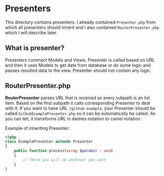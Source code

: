 # Presenters

This directory contains presenters. I already contained ```Presenter.php``` from which all presenters should inherit and I also contained ```RouterPresenter.php``` which I will
describe later.

## What is presenter?

Presenters connnect Models and Views. Presenter is called based on URL and then it uses
Models to get data from database or do some logic and passes resulted data to the view.
Presenter should not contain any logic.

## RouterPresenter.php

**RouterPresenter** parses URL that is received so every subpath is an list item. Based on
the first subpath it calls corresponding Presenter to deal with it. If you want to have
URL ```/github-example```, your Presenter should be called ```GithubExamplePresenter.php```
so it can be automatically be called. As you can tell, it transforms URL in dashes notation
to camel notation.  


Example of inheriting Presenter:
```php
<?php
class ExamplePresenter extends Presenter
{
    public function process(array $params) : void
    {
        // There you will do whatever you want
    }
}
```